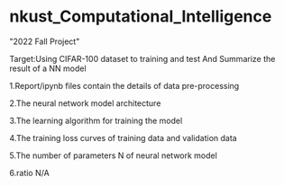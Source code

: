 # nkust_Computational_Intelligence
"2022 Fall Project"

Target:Using CIFAR-100 dataset to training and test And Summarize the result of a NN model 

1.Report/ipynb files contain the details of data pre-processing

2.The neural network model architecture

3.The learning algorithm for training the model

4.The training loss curves of training data and validation data

5.The number of parameters N of neural network model

6.ratio N/A
